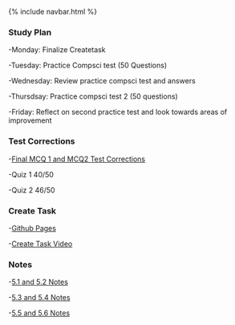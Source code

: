 {% include navbar.html %}

### Study Plan 

-Monday: Finalize Createtask

-Tuesday: Practice Compsci test (50 Questions)

-Wednesday: Review practice compsci test and answers

-Thursdsay: Practice compsci test 2 (50 questions)

-Friday: Reflect on second practice test and look towards areas of improvement

### Test Corrections
-[Final MCQ 1 and MCQ2 Test Corrections](https://docs.google.com/document/d/1n2XxUQ9tEeN3yHcW-92vR7cw_Mu3eRTrssRe2BFfdNY/edit?usp=sharing)

-Quiz 1 40/50

-Quiz 2 46/50

### Create Task 

-[Github Pages](https://noahj214.github.io/NoahJengCSP/createtask)

-[Create Task Video](https://www.youtube.com/watch?v=tIFjXzPk2rs&feature=youtu.be)

### Notes

-[5.1 and 5.2 Notes](https://noahj214.github.io/NoahJengCSP/5.1&5.2notes)
 
-[5.3 and 5.4 Notes](https://noahj214.github.io/NoahJengCSP/5.3&5.4notes)

-[5.5 and 5.6 Notes](https://noahj214.github.io/NoahJengCSP/5.5&5.6notes)


  

